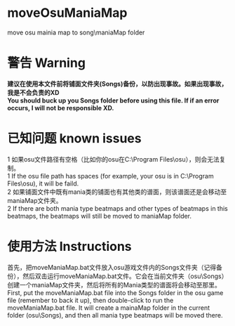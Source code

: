 # moveOsuManiaMap
move osu mainia map to song\maniaMap folder

# 警告 Warning 
**建议在使用本文件前将铺面文件夹(Songs)备份，以防出现事故。如果出现事故，我是不会负责的XD**  
**You should buck up you Songs folder before using this file. If if an error occurs, I will not be responsible XD.**  
  
# 已知问题 known issues
1 如果osu文件路径有空格（比如你的osu在C:\Program Files\osu），则会无法复制。  
1 If the osu file path has spaces (for example, your osu is in C:\Program Files\osu), it will be faild.  
2 如果铺面文件中既有mania类的铺面也有其他类的谱面，则该谱面还是会移动至maniaMap文件夹。  
2 If there are both mania type beatmaps and other types of beatmaps in this beatmaps, the beatmaps will still be moved to maniaMap folder.
  
# 使用方法 Instructions
首先，把moveManiaMap.bat文件放入osu游戏文件内的Songs文件夹（记得备份），然后双击运行moveManiaMap.bat文件。它会在当前文件夹（osu\Songs）创建一个maniaMap文件夹，然后将所有的Mania类型的谱面将会移动至那里。
First, put the moveManiaMap.bat file into the Songs folder in the osu game file (remember to back it up), then double-click to run the moveManiaMap.bat file. It will create a mainaMap folder in the current folder (osu\Songs), and then all mania type beatmaps will be moved there.
